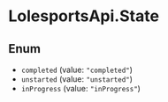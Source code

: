 # LolesportsApi.State

## Enum

* `completed` (value: `"completed"`)
* `unstarted` (value: `"unstarted"`)
* `inProgress` (value: `"inProgress"`)
